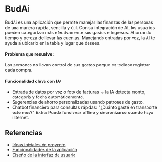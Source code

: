 #  BudAi
BudAi es una aplicación que permite manejar las finanzas de las personas de una manera rápida, sencilla y útil. Con su integración de AI, los usuarios pueden categorizar más efectivamente sus gastos e ingresos. Ahorrando tiempo y pereza de llevar las cuentas. Manejando entradas por voz, la AI te ayuda a ubicarlo en la tabla y lugar que desees.

#### Problema que resuelve: 
Las personas no llevan control de sus gastos porque es tedioso registrar cada compra.

####  Funcionalidad clave con IA:
- Entrada de datos por voz o foto de facturas → la IA detecta monto, categoría y fecha automáticamente.
- Sugerencias de ahorro personalizadas usando patrones de gasto.
- Chatbot financiero para consultas rápidas: "¿Cuánto gasté en transporte este mes?"
 Extra: Puede funcionar offline y sincronizarse cuando haya internet.

## Referencias

- [Ideas iniciales de proyecto](docs/ideas.md)
- [Funcionalidades de la aplicación](docs/funcionalidades.md)
- [Diseño de la interfaz de usuario](docs/ui.md)
